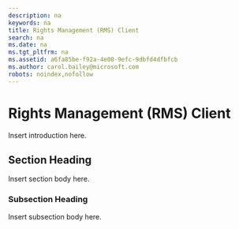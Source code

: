```yaml
---
description: na
keywords: na
title: Rights Management (RMS) Client
search: na
ms.date: na
ms.tgt_pltfrm: na
ms.assetid: a6fa85be-f92a-4e00-9efc-9dbfd4dfbfcb
ms.author: carol.bailey@microsoft.com
robots: noindex,nofollow
---
```

# Rights Management (RMS) Client
Insert introduction here.

## Section Heading
Insert section body here.

### Subsection Heading
Insert subsection body here.

